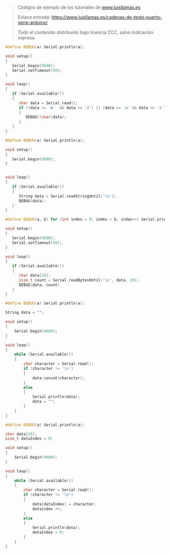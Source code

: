> Códigos de ejemplo de los tutoriales de www.luisllamas.es
>
> Enlace entrada: https://www.luisllamas.es/cadenas-de-texto-puerto-serie-arduino/
>
> Todo el contenido distribuido bajo licencia CCC, salvo indicación expresa

```cpp
#define DEBUG(a) Serial.println(a);

void setup()
{
   Serial.begin(9600);
   Serial.setTimeout(50);
}

void loop()
{
   if (Serial.available())
   {
      char data = Serial.read();
      if ((data >= 'A'  && data <= 'Z') || (data >= 'a' && data <= 'z'))
      {
         DEBUG((char)data);
      }
   }
}
```

```cpp
#define DEBUG(a) Serial.println(a);

void setup()
{
   Serial.begin(9600);
}


void loop()
{
   if (Serial.available())
   {
      String data = Serial.readStringUntil('\n');
      DEBUG(data);
   }
}
```

```cpp
#define DEBUG(a, b) for (int index = 0; index < b; index++) Serial.print(a[index]); Serial.println();

void setup()
{
   Serial.begin(9600);
   Serial.setTimeout(50);
}

void loop()
{
   if (Serial.available())
   {
      char data[20];
      size_t count = Serial.readBytesUntil('\n', data, 20);
      DEBUG(data, count)
   }
}
```

```cpp
#define DEBUG(a) Serial.println(a);

String data = "";

void setup()
{
	Serial.begin(9600);
}

void loop()
{
	while (Serial.available())
	{
		char character = Serial.read();
		if (character != '\n')
		{
			data.concat(character);
		}
		else
		{
			Serial.println(data);
			data = "";
		}
	}
}
```

```cpp
#define DEBUG(a) Serial.println(a);

char data[20];
size_t dataIndex = 0;

void setup()
{
	Serial.begin(9600);
}

void loop()
{
	while (Serial.available())
	{
		char character = Serial.read();
		if (character != '\n')
		{
			data[dataIndex] = character;
			dataindex ++;
		}
		else
		{
			Serial.println(data);
			dataIndex = 0;
		}
	}
}
```